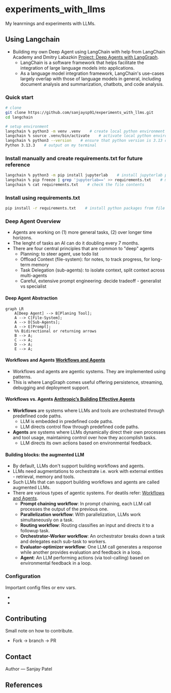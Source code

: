 # experiments_with_llms
My leanrnings and experiments with LLMs. 

## Using Langchain
* Building my own Deep Agent using LangChain with help from LangChain Academy and Dmitry Labazkin [Project: Deep Agents with LangGraph][1]. 
    * LangChain is a software framework that helps facilitate the integration of large language models into applications. 
    * As a language model integration framework, LangChain's use-cases largely overlap with those of language models in general, including document analysis and summarization, chatbots, and code analysis.
### Quick start
```bash
# clone
git clone https://github.com/sanjaysp91/experiments_with_llms.git
cd langchain

# setup environment 
langchain % python3 -m venv .venv    # create local python environment 
langchain % source .venv/bin/activate    # activate local python environment 
langchain % python3 --version    # ensure that python version is 3.13 or above 
Python 3.13.3    # output on my terminal 
```

### Install manually and create requirements.txt for future reference 
```bash
langchain % python3 -m pip install jupyterlab    # install jupyterlab python package 
langchain % pip freeze | grep 'jupyterlab==' >> requirements.txt    # manually add a specific package to the requirements file 
langchain % cat requirements.txt    # check the file contents 
```
### Install using requirements.txt
```bash
pip install -r requirements.txt    # install python packages from file 
```

### Deep Agent Overview 
* Agents are working on (1) more general tasks, (2) over longer time horizons. 
* The lenght of tasks an AI can do it doubling every 7 months. 
* There are four central principles that are common to "deep" agents 
    * Planning: to steer agent, use todo list   
    * Offload Context (file-system): for notes, to track progress, for long-term memory 
    * Task Delegation (sub-agents): to isolate context, split context across multi-agents
    * Careful, extensive prompt engineering: decide tradeoff - generalist vs specialist   
#### Deep Agent Abstraction 
```mermaid
graph LR
    A[Deep Agent] --> B[Planing Tool];
    A --> C[File-System];
    A --> D[Sub-Agents];
    A --> E[Prompt];
    %% Bidirectional or returning arrows 
    B --> A;
    C --> A;
    D --> A;
    E --> A;
```
#### Workflows and Agents [Workflows and Agents][2]
* Workflows and agents are agentic systems. They are implemented using patterns. 
* This is where LangGraph comes useful offering persistence, streaming, debugging and deployment support. 

#### Workflows vs. Agents [Anthropic’s Building Effective Agents][3] 
* **Workflows** are systems where LLMs and tools are orchestrated through predefined code paths.
    * LLM is embedded in predefined code paths. 
    * LLM directs control flow through predefined code paths. 
* **Agents** are systems where LLMs dynamically direct their own processes and tool usage, maintaining control over how they accomplish tasks.
    * LLM directs its own actions based on environmental feedback. 

#### Building blocks: the augmented LLM 
* By default, LLMs don't support building workflows and agents. 
* LLMs need augmentations to orchestrate i.e. work with external entities - retrieval, memory and tools. 
* Such LLMs that can support building workflows and agents are called augmented LLMs. 
* There are various types of agentic systems. For deatils refer: [Workflows and Agents][2].
    * **Prompt chaining workflow**: In prompt chaining, each LLM call processes the output of the previous one.
    * **Parallelization workflow**: With parallelization, LLMs work simultaneously on a task. 
    * **Routing workflow**: Routing classifies an input and directs it to a followup task. 
    * **Orchestrator-Worker workflow**: An orchestrator breaks down a task and delegates each sub-task to workers. 
    * **Evaluator-optimizer workflow**: One LLM call generates a response while another provides evaluation and feedback in a loop. 
    * **Agent**: An LLM performing actions (via tool-calling) based on environmental feedback in a loop. 


### Configuration
Important config files or env vars.
- <tbd>
- <tbd>

## Contributing
Small note on how to contribute.
- Fork → branch → PR

## Contact
Author — Sanjay Patel 

## References
[1]: https://academy.langchain.com

[2]: https://langchain-ai.github.io/langgraph/tutorials/workflows/?_gl=1*1kofhy7*_gcl_au*MTY4MDEzMDg2OC4xNzYwOTAzODY5*_ga*ODU2MDE5OTM2LjE3NjA5MDM4NzA.*_ga_47WX3HKKY2*czE3NjA5NDEwNzMkbzMkZzEkdDE3NjA5NDIwNjYkajYwJGwwJGgw

[3]: https://www.anthropic.com/news/building-effective-agents
